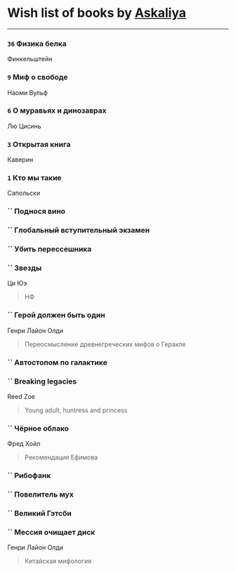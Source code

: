 # Wish list of books by [Askaliya](http://vk.com/id326783541)
---

### `36` Физика белка
Финкельштейн

### `9` Миф о свободе
Наоми Вульф

### `6` О муравьях и динозаврах
Лю Цисинь

### `3` Открытая книга
Каверин

### `1` Кто мы такие
Сапольски

### `` Поднося вино

### `` Глобальный вступительный экзамен

### `` Убить перессешника

### `` Звезды
Ци Юэ
> НФ

### `` Герой должен быть один
Генри Лайон Олди
> Переосмысление древнегреческих мифов о Геракле

### `` Автостопом по галактике

### `` Breaking legacies
Reed Zoe
> Young adult,  huntress and princess

### `` Чёрное облако
Фред Хойл
> Рекомендация Ефимова

### `` Рибофанк

### `` Повелитель мух

### `` Великий Гэтсби

### `` Мессия очищает диск
Генри Лайон Олди
> Китайская мифология

